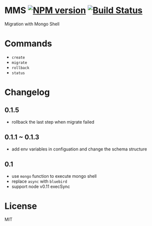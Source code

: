 MMS [![NPM version][npm-image]][npm-url] [![Build Status][travis-image]][travis-url]
===
Migration with Mongo Shell

# Commands
* `create`
* `migrate`
* `rollback`
* `status`

# Changelog

## 0.1.5
- rollback the last step when migrate failed

## 0.1.1 ~ 0.1.3
- add env variables in configuation and change the schema structure

## 0.1
- use `mongo` function to execute mongo shell
- replace `async` with `bluebird`
- support node v0.11 execSync

# License
MIT

[npm-url]: https://npmjs.org/package/mms
[npm-image]: http://img.shields.io/npm/v/mms.svg

[travis-url]: https://travis-ci.org/sailxjx/mms
[travis-image]: http://img.shields.io/travis/sailxjx/mms.svg
